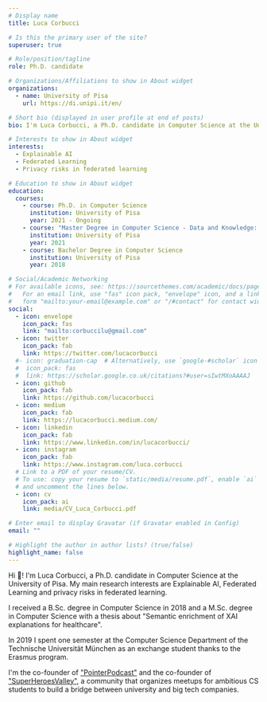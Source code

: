 ```yaml
---
# Display name
title: Luca Corbucci

# Is this the primary user of the site?
superuser: true

# Role/position/tagline
role: Ph.D. candidate

# Organizations/Affiliations to show in About widget
organizations:
  - name: University of Pisa
    url: https://di.unipi.it/en/

# Short bio (displayed in user profile at end of posts)
bio: I'm Luca Corbucci, a Ph.D. candidate in Computer Science at the University of Pisa, my main research interests are Explainable AI, Federated Learning and privacy risks in federated learning.

# Interests to show in About widget
interests:
  - Explainable AI
  - Federated Learning
  - Privacy risks in federated learning

# Education to show in About widget
education:
  courses:
    - course: Ph.D. in Computer Science
      institution: University of Pisa
      year: 2021 - Ongoing
    - course: "Master Degree in Computer Science - Data and Knowledge: Science and Technologies curriculum"
      institution: University of Pisa
      year: 2021
    - course: Bachelor Degree in Computer Science
      institution: University of Pisa
      year: 2018

# Social/Academic Networking
# For available icons, see: https://sourcethemes.com/academic/docs/page-builder/#icons
#   For an email link, use "fas" icon pack, "envelope" icon, and a link in the
#   form "mailto:your-email@example.com" or "/#contact" for contact widget.
social:
  - icon: envelope
    icon_pack: fas
    link: "mailto:corbuccilu@gmail.com"
  - icon: twitter
    icon_pack: fab
    link: https://twitter.com/lucacorbucci
  #- icon: graduation-cap  # Alternatively, use `google-#scholar` icon from `ai` icon pack
  #  icon_pack: fas
  #  link: https://scholar.google.co.uk/citations?#user=sIwtMXoAAAAJ
  - icon: github
    icon_pack: fab
    link: https://github.com/lucacorbucci
  - icon: medium
    icon_pack: fab
    link: https://lucacorbucci.medium.com/
  - icon: linkedin
    icon_pack: fab
    link: https://www.linkedin.com/in/lucacorbucci/
  - icon: instagram
    icon_pack: fab
    link: https://www.instagram.com/luca.corbucci
  # Link to a PDF of your resume/CV.
  # To use: copy your resume to `static/media/resume.pdf`, enable `ai` icons in `params.toml`,
  # and uncomment the lines below.
  - icon: cv
    icon_pack: ai
    link: media/CV_Luca_Corbucci.pdf

# Enter email to display Gravatar (if Gravatar enabled in Config)
email: ""

# Highlight the author in author lists? (true/false)
highlight_name: false
---
```


Hi 👋! I'm Luca Corbucci, a Ph.D. candidate in Computer Science at the University of Pisa. My main research interests are Explainable AI, Federated Learning and privacy risks in federated learning.

I received a B.Sc. degree in Computer Science in 2018 and a M.Sc. degree in Computer Science with a thesis about "Semantic enrichment of XAI explanations for healthcare".

In 2019 I spent one semester at the Computer Science Department of the Technische Universität München as an exchange student thanks to the Erasmus program.

I'm the co-founder of ["PointerPodcast"](https://pointerpodcast.it/) and the co-founder of ["SuperHeroesValley"](https://www.superheroesvalley.fun/), a community that organizes meetups for ambitious CS students to build a bridge between university and big tech companies.

<!---{{< icon name="download" pack="fas" >}} Download my {{< staticref "media/demo_resume.pdf" "newtab" >}}resumé{{< /staticref >}}--->
